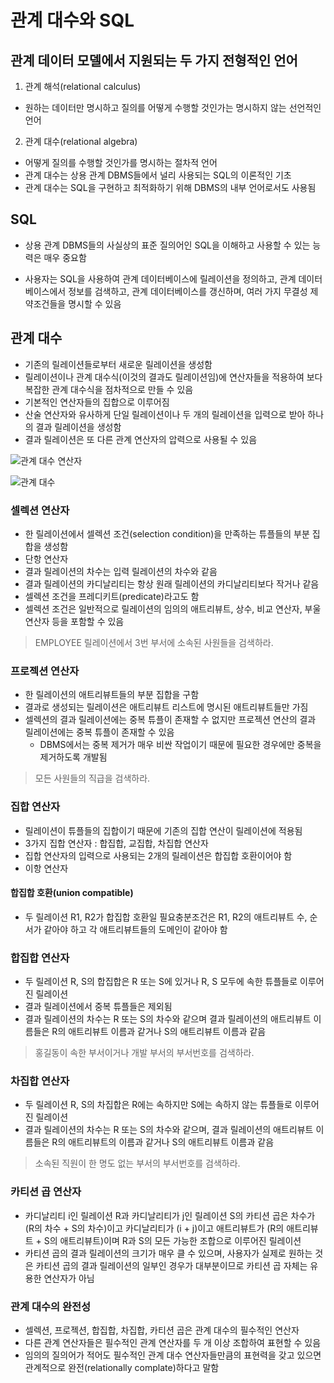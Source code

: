 # 관계 대수와 SQL

## 관계 데이터 모델에서 지원되는 두 가지 전형적인 언어

1. 관계 해석(relational calculus)

* 원하는 데이터만 명시하고 질의를 어떻게 수행할 것인가는 명시하지 않는 선언적인 언어

2. 관계 대수(relational algebra)

* 어떻게 질의를 수행할 것인가를 명시하는 절차적 언어
* 관계 대수는 상용 관계 DBMS들에서 널리 사용되는 SQL의 이론적인 기초
* 관계 대수는 SQL을 구현하고 최적화하기 위해 DBMS의 내부 언어로서도 사용됨

## SQL

* 상용 관계 DBMS들의 사실상의 표준 질의어인 SQL을 이해하고 사용할 수 있는 능력은 매우 중요함

* 사용자는 SQL을 사용하여 관계 데이터베이스에 릴레이션을 정의하고, 관계 데이터베이스에서 정보를 검색하고, 관계 데이터베이스를 갱신하며, 여러 가지 무결성 제약조건들을 명시할 수 있음

## 관계 대수

* 기존의 릴레이션들로부터 새로운 릴레이션을 생성함
* 릴레이션이나 관계 대수식(이것의 결과도 릴레이션임)에 연산자들을 적용하여 보다 복잡한 관계 대수식을 점차적으로 만들 수 있음
* 기본적인 연산자들의 집합으로 이루어짐
* 산술 연산자와 유사하게 단일 릴레이션이나 두 개의 릴레이션을 입력으로 받아 하나의 결과 릴레이션을 생성함
* 결과 릴레이션은 또 다른 관계 연산자의 압력으로 사용될 수 있음

![관계 대수 연산자](https://slidesplayer.org/slide/14227945/87/images/6/4.1+관계+대수+%EF%80%AD+ᛞ+%EF%82%B8+%5B표4.1%5D+관계+연산자들의+종류와+표기법+분류+연산자+표기법+필수적인+연산자.jpg)

![관계 대수](https://mblogthumb-phinf.pstatic.net/20130409_105/kookh1_1365509863666KpYHP_PNG/%B0%FC%B0%E8%B4%EB%BC%F62.PNG?type=w2)

### 셀렉션 연산자

* 한 릴레이션에서 셀렉션 조건(selection condition)을 만족하는 튜플들의 부분 집합을 생성함
* 단항 연산자
* 결과 릴레이션의 차수는 입력 릴레이션의 차수와 같음
* 결과 릴레이션의 카디날리티는 항상 원래 릴레이션의 카디날리티보다 작거나 같음
* 셀렉션 조건을 프레디키트(predicate)라고도 함
* 셀렉션 조건은 일반적으로 릴레이션의 임의의 애트리뷰트, 상수, 비교 연산자, 부울 연산자 등을 포함할 수 있음

> EMPLOYEE 릴레이션에서 3번 부서에 소속된 사원들을 검색하라.

### 프로젝션 연산자

* 한 릴레이션의 애트리뷰트들의 부분 집합을 구함
* 결과로 생성되는 릴레이션은 애트리뷰트 리스트에 명시된 애트리뷰트들만 가짐
* 셀렉션의 결과 릴레이션에는 중복 튜플이 존재할 수 없지만 프로젝션 연산의 결과 릴레이션에는 중복 튜플이 존재할 수 있음
    * DBMS에서는 중복 제거가 매우 비싼 작업이기 때문에 필요한 경우에만 중복을 제거하도록 개발됨

> 모든 사원들의 직급을 검색하라.

### 집합 연산자

* 릴레이션이 튜플들의 집합이기 때문에 기존의 집합 연산이 릴레이션에 적용됨
* 3가지 집합 연산자 : 합집합, 교집합, 차집합 연산자
* 집합 연산자의 입력으로 사용되는 2개의 릴레이션은 합집합 호환이어야 함
* 이항 연산자

#### 합집합 호환(union compatible)

* 두 릴레이션 R1, R2가 합집합 호환일 필요충분조건은 R1, R2의 애트리뷰트 수, 순서가 같아야 하고 각 애트리뷰트들의 도메인이 같아야 함

### 합집합 연산자

* 두 릴레이션 R, S의 합집합은 R 또는 S에 있거나 R, S 모두에 속한 튜플들로 이루어진 릴레이션
* 결과 릴레이션에서 중복 튜플들은 제외됨
* 결과 릴레이션의 차수는 R 또는 S의 차수와 같으며 결과 릴레이션의 애트리뷰트 이름들은 R의 애트리뷰트 이름과 같거나 S의 애트리뷰트 이름과 같음

> 홍길동이 속한 부서이거나 개발 부서의 부서번호를 검색하라.

### 차집합 연산자

* 두 릴레이션 R, S의 차집합은 R에는 속하지만 S에는 속하지 않는 튜플들로 이루어진 릴레이션
* 결과 릴레이션의 차수는 R 또는 S의 차수와 같으며, 결과 릴레이션의 애트리뷰트 이름들은 R의 애트리뷰트의 이름과 같거나 S의 애트리뷰트 이름과 같음

> 소속된 직원이 한 명도 없는 부서의 부서번호를 검색하라.

### 카티션 곱 연산자

* 카디날리티 i인 릴레이션 R과 카디날리티가 j인 릴레이션 S의 카티션 곱은 차수가 (R의 차수 + S의 차수)이고 카디날리티가 (i + j)이고 애트리뷰트가 (R의 애트리뷰트 + S의 애트리뷰트)이며 R과 S의 모든 가능한 조합으로 이루어진 릴레이션
* 카티션 곱의 결과 릴레이션의 크기가 매우 클 수 있으며, 사용자가 실제로 원하는 것은 카티션 곱의 결과 릴레이션의 일부인 경우가 대부분이므로 카티션 곱 자체는 유용한 연산자가 아님

### 관계 대수의 완전성

* 셀렉션, 프로젝션, 합집합, 차집합, 카티션 곱은 관계 대수의 필수적인 연산자
* 다른 관계 연산자들은 필수적인 관계 연산자를 두 개 이상 조합하여 표현할 수 있음
* 임의의 질의어가 적어도 필수적인 관계 대수 연산자들만큼의 표현력을 갖고 있으면 관계적으로 완전(relationally complate)하다고 말함
